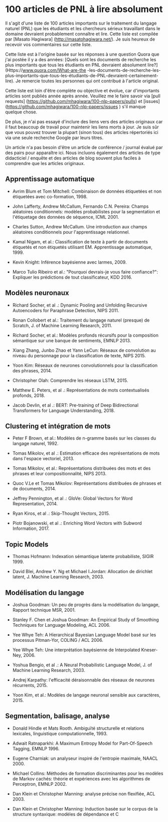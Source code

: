 # 100 articles de PNL à lire absolument

Il s'agit d'une liste de 100 articles importants sur le traitement du langage naturel (PNL) que les étudiants et les chercheurs sérieux travaillant dans le domaine devraient probablement connaître et lire. Cette liste est compilée par [Masato Hagiwara] (http://masatohagiwara.net/). Je suis heureux de recevoir vos commentaires sur cette liste.

Cette liste est à l'origine basée sur les réponses à une question Quora que j'ai postée il y a des années: [Quels sont les documents de recherche les plus importants que tous les étudiants en PNL devraient absolument lire?] (Https://www.quora.com/What-are-the -les-documents-de-recherche-les-plus-importants-que-tous-les-étudiants-de-PNL-devraient-certainement-lire). Je remercie toutes les personnes qui ont contribué à l'article original.

Cette liste est loin d'être complète ou objective et évolue, car d'importants articles sont publiés année après année. Veuillez me le faire savoir via [pull requests] (https://github.com/mhagiwara/100-nlp-papers/pulls) et [issues] (https://github.com/mhagiwara/100-nlp-papers/issues ) s'il manque quelque chose.

De plus, je n'ai pas essayé d'inclure des liens vers des articles originaux car il faut beaucoup de travail pour maintenir les liens morts à jour. Je suis sûr que vous pouvez trouver la plupart (sinon tous) des articles répertoriés ici via une seule recherche Google par leurs titres.

Un article n'a pas besoin d'être un article de conférence / journal évalué par des pairs pour apparaître ici. Nous incluons également des articles de type didacticiel / enquête et des articles de blog souvent plus faciles à comprendre que les articles originaux.

## Apprentissage automatique

* Avrim Blum et Tom Mitchell: Combinaison de données étiquetées et non étiquetées avec co-formation, 1998.

* John Lafferty, Andrew McCallum, Fernando C.N. Pereira: Champs aléatoires conditionnels: modèles probabilistes pour la segmentation et l'étiquetage des données de séquence, ICML 2001.

* Charles Sutton, Andrew McCallum. Une introduction aux champs aléatoires conditionnels pour l'apprentissage relationnel.

* Kamal Nigam, et al.: Classification de texte à partir de documents étiquetés et non étiquetés utilisant EM. Apprentissage automatique, 1999.

* Kevin Knight: Inférence bayésienne avec larmes, 2009.

* Marco Tulio Ribeiro et al.: "Pourquoi devrais-je vous faire confiance?": Expliquer les prédictions de tout classificateur, KDD 2016.

## Modèles neuronaux

* Richard Socher, et al .: Dynamic Pooling and Unfolding Recursive Autoencoders for Paraphrase Detection, NIPS 2011.

* Ronan Collobert et al.: Traitement du langage naturel (presque) de Scratch, J. of Machine Learning Research, 2011.

* Richard Socher, et al.: Modèles profonds récursifs pour la composition sémantique sur une banque de sentiments, EMNLP 2013.

* Xiang Zhang, Junbo Zhao et Yann LeCun: Réseaux de convolution au niveau du personnage pour la classification de texte, NIPS 2015.

* Yoon Kim: Réseaux de neurones convolutionnels pour la classification des phrases, 2014.

* Christopher Olah: Comprendre les réseaux LSTM, 2015.

* Matthew E. Peters, et al .: Représentations de mots contextualisés profonds, 2018.

* Jacob Devlin, et al .: BERT: Pre-training of Deep Bidirectional Transformers for Language Understanding, 2018.

## Clustering et intégration de mots

* Peter F Brown, et al.: Modèles de n-gramme basés sur les classes du langage naturel, 1992.

* Tomas Mikolov, et al .: Estimation efficace des représentations de mots dans l'espace vectoriel, 2013.

* Tomas Mikolov, et al.: Représentations distribuées des mots et des phrases et leur compositionnalité, NIPS 2013.

* Quoc V.Le et Tomas Mikolov: Représentations distribuées de phrases et de documents, 2014.

* Jeffrey Pennington, et al .: GloVe: Global Vectors for Word Representation, 2014.

* Ryan Kiros, et al .: Skip-Thought Vectors, 2015.

* Piotr Bojanowski, et al .: Enriching Word Vectors with Subword Information, 2017.

## Topic Models

* Thomas Hofmann: Indexation sémantique latente probabiliste, SIGIR 1999.

* David Blei, Andrew Y. Ng et Michael I.Jordan: Allocation de dirichlet latent, J. Machine Learning Research, 2003.

## Modélisation du langage

* Joshua Goodman: Un peu de progrès dans la modélisation du langage, Rapport technique MSR, 2001.

* Stanley F. Chen et Joshua Goodman: An Empirical Study of Smoothing Techniques for Language Modeling, ACL 2006.

* Yee Whye Teh: A Hierarchical Bayesian Language Model basé sur les processus Pitman-Yor, COLING / ACL 2006.

* Yee Whye Teh: Une interprétation bayésienne de Interpolated Kneser-Ney, 2006.

* Yoshua Bengio, et al .: A Neural Probabilistic Language Model, J. of Machine Learning Research, 2003.

* Andrej Karpathy: l'efficacité déraisonnable des réseaux de neurones récurrents, 2015.

* Yoon Kim, et al.: Modèles de langage neuronal sensible aux caractères, 2015.

## Segmentation, balisage, analyse

* Donald Hindle et Mats Rooth. Ambiguïté structurelle et relations lexicales, linguistique computationnelle, 1993.

* Adwait Ratnaparkhi: A Maximum Entropy Model for Part-Of-Speech Tagging, EMNLP 1996.

* Eugene Charniak: un analyseur inspiré de l'entropie maximale, NAACL 2000.

* Michael Collins: Méthodes de formation discriminantes pour les modèles de Markov cachés: théorie et expériences avec les algorithmes de Perceptron, EMNLP 2002.

* Dan Klein et Christopher Manning: analyse précise non flexifiée, ACL 2003.

* Dan Klein et Christopher Manning: Induction basée sur le corpus de la structure syntaxique: modèles de dépendance et C
